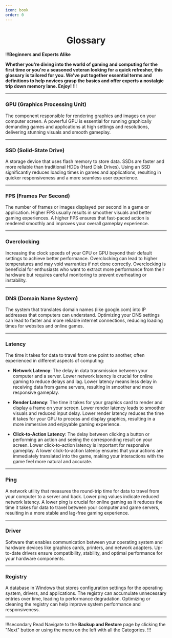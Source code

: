 ```yaml
---
icon: book
order: 0
---
```


# <h1 align="center">**Glossary**</h1>

!!!**Beginners and Experts Alike**

**Whether you're diving into the world of gaming and computing for the first time or you're a seasoned veteran looking for a quick refresher, this glossary is tailored for you. We've put together essential terms and definitions to help novices grasp the basics and offer experts a nostalgic trip down memory lane. Enjoy!**
!!!

---



### GPU (Graphics Processing Unit)
The component responsible for rendering graphics and images on your computer screen. A powerful GPU is essential for running graphically demanding games and applications at high settings and resolutions, delivering stunning visuals and smooth gameplay.

---

### SSD (Solid-State Drive)
A storage device that uses flash memory to store data. SSDs are faster and more reliable than traditional HDDs (Hard Disk Drives). Using an SSD significantly reduces loading times in games and applications, resulting in quicker responsiveness and a more seamless user experience.

---

### FPS (Frames Per Second)
The number of frames or images displayed per second in a game or application. Higher FPS usually results in smoother visuals and better gaming experiences. A higher FPS ensures that fast-paced action is rendered smoothly and improves your overall gameplay experience.

---

### Overclocking
Increasing the clock speeds of your CPU or GPU beyond their default settings to achieve better performance. Overclocking can lead to higher temperatures and may void warranties if not done correctly. Overclocking is beneficial for enthusiasts who want to extract more performance from their hardware but requires careful monitoring to prevent overheating or instability.

---

### DNS (Domain Name System)
The system that translates domain names (like google.com) into IP addresses that computers can understand. Optimizing your DNS settings can lead to faster and more reliable internet connections, reducing loading times for websites and online games.

---

### Latency
The time it takes for data to travel from one point to another, often experienced in different aspects of computing:

- **Network Latency**: The delay in data transmission between your computer and a server. Lower network latency is crucial for online gaming to reduce delays and lag. Lower latency means less delay in receiving data from game servers, resulting in smoother and more responsive gameplay.

- **Render Latency**: The time it takes for your graphics card to render and display a frame on your screen. Lower render latency leads to smoother visuals and reduced input delay. Lower render latency reduces the time it takes for your GPU to process and display graphics, resulting in a more immersive and enjoyable gaming experience.

- **Click-to-Action Latency**: The delay between clicking a button or performing an action and seeing the corresponding result on your screen. Lower click-to-action latency is important for responsive gameplay. A lower click-to-action latency ensures that your actions are immediately translated into the game, making your interactions with the game feel more natural and accurate.

---

### Ping
A network utility that measures the round-trip time for data to travel from your computer to a server and back. Lower ping values indicate reduced network latency. A lower ping is crucial for online gaming as it reduces the time it takes for data to travel between your computer and game servers, resulting in a more stable and lag-free gaming experience.

---

### Driver
Software that enables communication between your operating system and hardware devices like graphics cards, printers, and network adapters. Up-to-date drivers ensure compatibility, stability, and optimal performance for your hardware components.

---

### Registry
A database in Windows that stores configuration settings for the operating system, drivers, and applications. The registry can accumulate unnecessary entries over time, leading to performance degradation. Optimizing or cleaning the registry can help improve system performance and responsiveness.

---
!!!secondary Read
Navigate to the **Backup and Restore** page by clicking the "Next" button or using the menu on the left with all the Categories.
!!!

